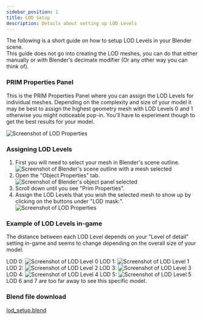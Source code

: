 ```yaml
---
sidebar_position: 1
title: LOD Setup
description: Details about setting up LOD Levels
---
```


The following is a short guide on how to setup LOD Levels in your Blender scene.<br />
This guide does not go into creating the LOD meshes, you can do that either manually or with Blender's decimate modifier (Or any other way you can think of).

### PRIM Properties Panel

This is the PRIM Properties Panel where you can assign the LOD Levels for individual meshes. Depending on the complexity and size of your model it may be best to assign the highest geometry mesh with LOD Levels 0 and 1 otherwise you might noticeable pop-in. You'll have to experiment though to get the best results for your model.

![Screenshot of LOD Properties](/img/blender/tutorials/lod_setup/lod_properties.png)

### Assigning LOD Levels

1. First you will need to select your mesh in Blender's scene outline.<br />
   ![Screenshot of Blender's scene outline with a mesh selected](/img/blender/tutorials/lod_setup/lod_selected_mesh.png)
2. Open the "Object Properties" tab.<br />
   ![Screenshot of Blender's object panel selected](/img/blender/tutorials/lod_setup/lod_object_properties_panel.png)
3. Scroll down until you see "Prim Properties".
4. Assign the LOD Levels that you wish the selected mesh to show up by clicking on the buttons under "LOD mask:".<br />
   ![Screenshot of LOD Properties](/img/blender/tutorials/lod_setup/lod_properties.png)

### Example of LOD Levels in-game

The distance between each LOD Level depends on your "Level of detail" setting in-game and seems to change depending on the overall size of your model.

LOD 0:
![Screenshot of LOD Level 0](/img/blender/tutorials/lod_setup/lod_0.png)
LOD 1:
![Screenshot of LOD Level 1](/img/blender/tutorials/lod_setup/lod_1.png)
LOD 2:
![Screenshot of LOD Level 2](/img/blender/tutorials/lod_setup/lod_2.png)
LOD 3:
![Screenshot of LOD Level 3](/img/blender/tutorials/lod_setup/lod_3.png)
LOD 4:
![Screenshot of LOD Level 4](/img/blender/tutorials/lod_setup/lod_4.png)
LOD 5:
![Screenshot of LOD Level 5](/img/blender/tutorials/lod_setup/lod_5.png)
LOD 6 and 7 are too far away to see this specific model.

### Blend file download

[lod_setup.blend](/img/blender/tutorials/lod_setup/lod_setup.blend)
